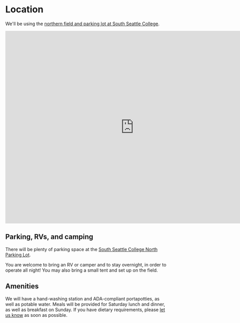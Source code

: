 # Location

We'll be using the [northern field and parking lot at South Seattle College](https://www.google.com/maps/place/47%C2%B033'00.7%22N+122%C2%B021'12.4%22W/@47.5501985,-122.3543562,377m/data=!3m2!1e3!4b1!4m6!3m5!1s0x0:0xf42750fd596c3bec!7e2!8m2!3d47.5501969!4d-122.3534362).

<iframe src="https://www.google.com/maps/embed?pb=!1m14!1m12!1m3!1d1381.3866155676035!2d-122.35398203931042!3d47.54977522844381!2m3!1f0!2f0!3f0!3m2!1i1024!2i768!4f13.1!5e1!3m2!1sen!2sus!4v1653586726136!5m2!1sen!2sus" width="800" height="600" style="border:0;" allowfullscreen="" loading="lazy" referrerpolicy="no-referrer-when-downgrade"></iframe>

## Parking, RVs, and camping

There will be plenty of parking space at the [South Seattle College North Parking Lot](https://www.google.com/maps/place/Parking+lot,+Seattle,+WA+98106/@47.5501985,-122.3543562,377m/data=!3m1!1e3!4m12!1m6!3m5!1s0x549041a5c3c28d3f:0x627082347c54d947!2sSSC+North+Parking+Lot!8m2!3d47.5507375!4d-122.3537583!3m4!1s0x549041a5b58ea18f:0x5c4ef87c7757bffa!8m2!3d47.5502826!4d-122.352202).

You are welcome to bring an RV or camper and to stay overnight, in order to operate all night! You may also bring a small tent and set up on the field.

## Amenities

We will have a hand-washing station and ADA-compliant portapotties, as well as potable water. Meals will be provided for Saturday lunch and dinner, as well as breakfast on Sunday. If you have dietary requirements, please [let us know](./contact) as soon as possible.


